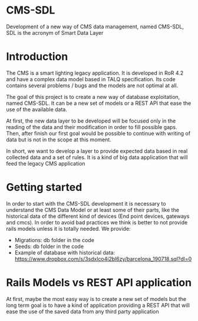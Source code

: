 # CMS-SDL
Development of a new way of CMS data management, named CMS-SDL, SDL is the acronym of Smart Data Layer

# Introduction

The CMS is a smart lighting legacy application. It is developed in RoR 4.2 and have a complex data model based in TALQ specification. 
Its code contains several problems / bugs and the models are not optimal at all.

The goal of this project is to create a new way of database exploitation, named CMS-SDL. It can be a new set of models or a REST API that ease the use of the available data.

At first, the new data layer to be developed will be focused only in the reading of the data and their modification in order to fill possible gaps. Then, after finish our first goal would be possible to continue with writing of data but is not in the scope at this moment. 

In short, we want to develop a layer to provide expected data based in real collected data and a set of rules. It is a kind of big data application that will feed the legacy CMS application

# Getting started

In order to start with the CMS-SDL development it is necessary to understand the CMS Data Model or at least some of their parts, like the historical data of the different kind of devices (End point devices, gateways and cmcs). In order to avoid bad practices we think is better to not provide rails models unless it is totally needed. We provide:

- Migrations: db folder in the code
- Seeds: db folder in the code
- Example of database with historical data: https://www.dropbox.com/s/3sdxlco4i2bl6zy/barcelona_190718.sql?dl=0

# Rails Models vs REST API application

At first, maybe the most easy way is to create a new set of models but the long term goal is to have a kind of application providing a REST API that will ease the use of the saved data from any third party application
